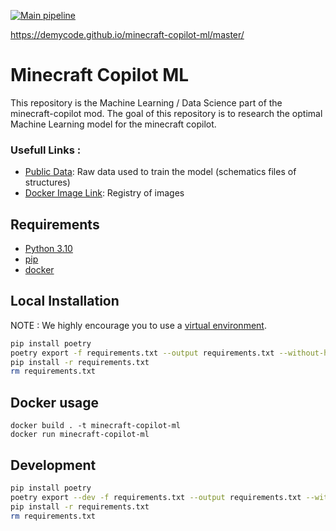 [![Main pipeline](https://github.com/DemyCode/minecraft-copilot-ml/actions/workflows/master.yml/badge.svg?branch=master)](https://github.com/DemyCode/minecraft-copilot-ml/actions/workflows/master.yml)

https://demycode.github.io/minecraft-copilot-ml/master/

# Minecraft Copilot ML

This repository is the Machine Learning / Data Science part of the minecraft-copilot mod.
The goal of this repository is to research the optimal Machine Learning model for the minecraft copilot.

### Usefull Links :

- [Public Data](http://minecraft-schematics-raw.s3.amazonaws.com/): Raw data used to train the model (schematics files of structures)
- [Docker Image Link](https://gallery.ecr.aws/p3u9i4c1/minecraft-copilot-ml): Registry of images

## Requirements

- [Python 3.10](https://www.python.org/downloads/release/python-3100/)
- [pip](https://pypi.org/project/pip/)
- [docker](https://docs.docker.com/desktop/)

## Local Installation

NOTE : We highly encourage you to use a [virtual environment](https://realpython.com/python-virtual-environments-a-primer/#how-can-you-work-with-a-python-virtual-environment).

```bash
pip install poetry
poetry export -f requirements.txt --output requirements.txt --without-hashes
pip install -r requirements.txt
rm requirements.txt
```


## Docker usage

```
docker build . -t minecraft-copilot-ml
docker run minecraft-copilot-ml
```

## Development

```bash
pip install poetry
poetry export --dev -f requirements.txt --output requirements.txt --without-hashes
pip install -r requirements.txt
rm requirements.txt
```
